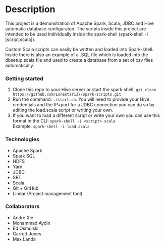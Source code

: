 # Description  
This project is a demonstration of Apache Spark, Scala, JDBC and Hive
automatic database configuraton.  The scripts inside this project are intended to be used individually inside the spark-shell (spark-shell -i [script.scala]).

Custom Scala scripts can easily be written and loaded into Spark-shell.  Inside there is also an example of a .SQL file which is loaded into the dbsetup.scala file and used to create a 
database from a set of csv files automatically.

### Getting started  
1. Clone this repo to your Hive server or start the spark shell. `git clone https://github.com/Lonestar137/spark-scripts.git`  
2. Run the command: `./start.sh`. You will need to provide your Hive credentials and the IP+port for a JDBC connection you can do so by editing the load.scala script or writing your own. 
3. If you want to load a different script or write your own you can use this format in the CLI: `spark-shell -i <script>.scala`  
Example: `spark-shell -i load.scala`  

### Technologies  
- Apache Spark
- Spark SQL
- HDFS 
- Yarn
- JDBC
- SBT
- Scala
- Git + GitHub
- Linear (Project management tool)

### Collaborators  
* Andre Xie
* Mohammad Aydin
* Ed Osmulski
* Garrett Jones
* Max Landa



 
